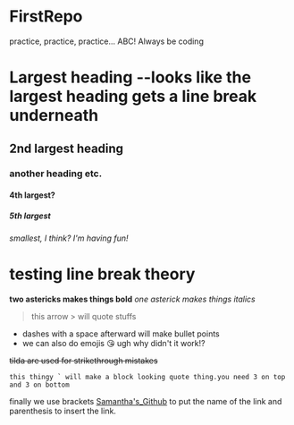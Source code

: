 # FirstRepo
practice, practice, practice...
ABC! Always be coding 
# Largest heading --looks like the largest heading gets a line break underneath
## 2nd largest heading

### another heading etc.

#### 4th largest?

##### 5th largest

###### smallest, I think? I'm having fun!

# testing line break theory

**two astericks makes things bold** 
*one asterick makes things italics*
>this arrow > will quote stuffs

- dashes with a space afterward will make bullet points
- we can also do emojis
:kissing_heart: 
ugh why didn't it work!?

~~tilda are used for strikethrough mistakes~~

```
this thingy ` will make a block looking quote thing.you need 3 on top and 3 on bottom
```
finally we use brackets [Samantha's_Github](https://github.com/oliva-sam/FirstRepo) to put the name of the link and parenthesis to insert the link. 












